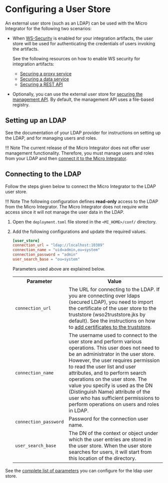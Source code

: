 # Configuring a User Store

An external user store (such as an LDAP) can be used with the Micro Integrator for the following two scenarios:

-	When [WS-Security](../../../references/security/security-implementation) is enabled for your integration artifacts, the user store will be used for authenticating the credentials of users invoking the artifacts. 

	See the following resources on how to enable WS security for integration artifacts:

	-	[Securing a proxy service](../../../develop/advanced-development/applying-security-to-a-proxy-service)
	-	[Securing a data service](../../../develop/creating-artifacts/data-services/securing-data-services)
	-	[Securing a REST API](../../../develop/advanced-development/applying-security-to-an-api)

-	Optionally, you can use the external user store for [securing the management API](../../../setup/security/securing_management_api). By default, the management API uses a file-based registry.

## Setting up an LDAP

See the documentation of your LDAP provider for instructions on setting up the LDAP, and for managing users and roles.

!!! Note
	The current release of the Micro Integrator does not offer user management functionality. Therefore, you must manage users and roles from your LDAP and then [connect it to the Micro Integrator](#connecting-to-the-ldap).

## Connecting to the LDAP 

Follow the steps given below to connect the Micro Integrator to the LDAP user store.

!!! Note
	The following configuration defines **read-only** access to the LDAP from the Micro Integrator. The Micro Integrator does not require write access since it will not manage the user data in the LDAP.

1.	Open the `deployment.toml` file stored in the `<MI_HOME>/conf/` directory.
2.	Add the following configurations and update the required values. 

	```toml
	[user_store]
	connection_url = "ldap://localhost:10389"  
	connection_name = "uid=admin,ou=system" 
	connection_password = "admin"  
	user_search_base = "ou=system"   
	```

	Parameters used above are explained below.
	
	<table>
		<tr>
			<th>Parameter</th>
			<th>Value</th>
		</tr>
		<tr>
			<td>
				<code>connection_url</code>
			</td>
			<td>
				The URL for connecting to the LDAP. If you are connecting over ldaps (secured LDAP), you need to import the certificate of the user store to the truststore (wso2truststore.jks by default). See the instructions on how to <a href="../../../setup/security/importing_ssl_certificate">add certificates to the truststore</a>.
			</td>
		</tr>
		<tr>
			<td>
				<code>connection_name</code>
			</td>
			<td>
				The username used to connect to the user store and perform various operations. This user does not need to be an administrator in the user store. However, the user requires permission to read the user list and user attributes, and to perform search operations on the user store. The value you specify is used as the DN (Distinguish Name) attribute of the user who has sufficient permissions to perform operations on users and roles in LDAP.
			</td>
		</tr>
		<tr>
			<td>
				<code>connection_password</code>
			</td>
			<td>
				Password for the connection user name.
			</td>
		</tr>
		<tr>
			<td>
				<code>user_search_base</code>
			</td>
			<td>
				The DN of the context or object under which the user entries are stored in the user store. When the user store searches for users, it will start from this location of the directory.
			</td>
		</tr>
	</table>

See the [complete list of parameters](../../../references/config-catalog/#ldap-user-store) you can configure for the ldap user store.